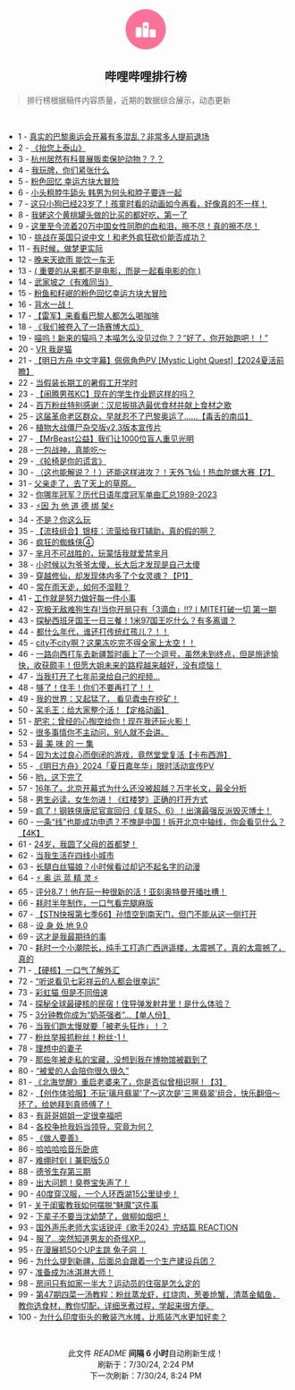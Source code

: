 <div align="center">
    <img src="./assets/icon_rank.png" alt="logo" />
    <h2>哔哩哔哩排行榜</h>
</div>

> 排行榜根据稿件内容质量，近期的数据综合展示，动态更新

<br />

<ul><li><span>1 - <a href=https://www.bilibili.com/BV1kW42197Rz>真实的巴黎奥运会开幕有多混乱？非常多人提前退场</a></span></li><li><span>2 - <a href=https://www.bilibili.com/BV1tz421i7zb>《抬您上泰山》</a></span></li><li><span>3 - <a href=https://www.bilibili.com/BV1MU411S7Cc>杭州居然有科普展贩卖保护动物？？？</a></span></li><li><span>4 - <a href=https://www.bilibili.com/BV1gb42177xL>我玩牌，你们紧张什么</a></span></li><li><span>5 - <a href=https://www.bilibili.com/BV1ax4y1s7ty>粉色回忆 幸运方块大冒险</a></span></li><li><span>6 - <a href=https://www.bilibili.com/BV1br421K73B>小头粗脖牛舔头 韩男为何头和脖子要连一起</a></span></li><li><span>7 - <a href=https://www.bilibili.com/BV1Ef421i7nU>这只小狗已经23岁了！孩童时看的动画如今再看，好像真的不一样！</a></span></li><li><span>8 - <a href=https://www.bilibili.com/BV1DS421X7DM>我姥这个黄桃罐头做的比买的都好吃，第一了</a></span></li><li><span>9 - <a href=https://www.bilibili.com/BV1uz421i7Xf>这里至今流着20万中国女性同胞的血和泪，擦不尽！真的擦不尽！</a></span></li><li><span>10 - <a href=https://www.bilibili.com/BV1Ax4y147id>挑战在英国只说中文！和老外疯狂砍价能否成功？</a></span></li><li><span>11 - <a href=https://www.bilibili.com/BV1bi421h7jp>有时候，做梦更实际</a></span></li><li><span>12 - <a href=https://www.bilibili.com/BV1MS42197VC>晚来天欲雨 能饮一车无</a></span></li><li><span>13 - <a href=https://www.bilibili.com/BV1Mi421a7Qu>( 重要的从来都不是电影，而是一起看电影的你 )</a></span></li><li><span>14 - <a href=https://www.bilibili.com/BV1AE421w7wr>武家坡之《有难同当》</a></span></li><li><span>15 - <a href=https://www.bilibili.com/BV1JW42197ic>粉鱼和籽岷的粉色回忆幸运方块大冒险</a></span></li><li><span>16 - <a href=https://www.bilibili.com/BV1xx4y1s7fL>背水一战！</a></span></li><li><span>17 - <a href=https://www.bilibili.com/BV1Gz421i7B2>【雷军】来看看巴黎人都怎么喝咖啡</a></span></li><li><span>18 - <a href=https://www.bilibili.com/BV124421U7RT>《我们被卷入了一场赛博大瓜》</a></span></li><li><span>19 - <a href=https://www.bilibili.com/BV1Ab42177Qo>喵呜！新来的猫吗？本喵怎么没见过你？？“好了，你开始跑吧！！”</a></span></li><li><span>20 - <a href=https://www.bilibili.com/BV1Br421M7p9>VR 我是猫</a></span></li><li><span>21 - <a href=https://www.bilibili.com/BV1Sf421q7dN>【明日方舟 中文字幕】佩佩角色PV [Mystic Light Quest]【2024夏活前瞻】</a></span></li><li><span>22 - <a href=https://www.bilibili.com/BV1yH4y1c7U4>当假装长期工的暑假工开学时</a></span></li><li><span>23 - <a href=https://www.bilibili.com/BV1Pf421i7uE>【闹腾男孩KC】现在的学生作业题这样的吗？</a></span></li><li><span>24 - <a href=https://www.bilibili.com/BV1j2421Z7WC>百万粉丝特别感谢：汉尼扳挑选最优食材并献上食材之歌</a></span></li><li><span>25 - <a href=https://www.bilibili.com/BV1Yz421B71Q>这届革命老区群众，早就忍不了巴黎奥运了......【毒舌的南瓜】</a></span></li><li><span>26 - <a href=https://www.bilibili.com/BV1Lb421J78C>植物大战僵尸杂交版v2.3版本宣传片</a></span></li><li><span>27 - <a href=https://www.bilibili.com/BV1Ex4y147Gq>【MrBeast公益】我们让1000位盲人重见光明</a></span></li><li><span>28 - <a href=https://www.bilibili.com/BV1oAeXenEF3>一包战神，真能吃～</a></span></li><li><span>29 - <a href=https://www.bilibili.com/BV1Pb421J7gW>《轮椅是你的谎言》</a></span></li><li><span>30 - <a href=https://www.bilibili.com/BV1hM4m117GV>（这也能解说？！）还能这样进攻？！天外飞仙！热血陀螺大赛【7】</a></span></li><li><span>31 - <a href=https://www.bilibili.com/BV1vi421h7Wc>父亲走了，去了天上的草原。</a></span></li><li><span>32 - <a href=https://www.bilibili.com/BV1V4421f7DR>你哪年冠军？历代日语年度冠军单曲汇总1989-2023</a></span></li><li><span>33 - <a href=https://www.bilibili.com/BV1cW42197MR>⚡因 为 他 道 德 绑 架⚡</a></span></li><li><span>34 - <a href=https://www.bilibili.com/BV1yz421i7oc>不是？你这么玩</a></span></li><li><span>35 - <a href=https://www.bilibili.com/BV1W2421Z7gY>【流枝组合】银枝：流萤给我打辅助，真的假的啊？</a></span></li><li><span>36 - <a href=https://www.bilibili.com/BV154421S7zJ>疯狂的蜘蛛侠④</a></span></li><li><span>37 - <a href=https://www.bilibili.com/BV16b421J7Y8>芈月不可战胜的，玩蒙恬我就爱禁芈月</a></span></li><li><span>38 - <a href=https://www.bilibili.com/BV1yf421v7Rj>小时候以为爷爷太傻，长大后才发现是自己太傻</a></span></li><li><span>39 - <a href=https://www.bilibili.com/BV1LW42197BJ>穿越修仙，却发现体内多了个女灵魂？【P1】</a></span></li><li><span>40 - <a href=https://www.bilibili.com/BV1ZT42167nx>常在雨天走，如何不湿鞋？</a></span></li><li><span>41 - <a href=https://www.bilibili.com/BV1JZ421N7AF>工作就是努力做好每一件小事</a></span></li><li><span>42 - <a href=https://www.bilibili.com/BV1VU411S7Sy>究极无敌难狗生存!当你开局只有「3滴血」!!?丨MITE打破一切 第一期</a></span></li><li><span>43 - <a href=https://www.bilibili.com/BV1HE4m1d7Vj>探秘西班牙国王一日三餐！1米97国王吃什么？有多离谱？</a></span></li><li><span>44 - <a href=https://www.bilibili.com/BV1bS42197eR>都什么年代，谁还打传统红孩儿？！！</a></span></li><li><span>45 - <a href=https://www.bilibili.com/BV1uE421w7uS>city不city啊？这果冻吃完不得全家上太空！！</a></span></li><li><span>46 - <a href=https://www.bilibili.com/BV1DM4m1y7oq>一路向西打车去新疆暂时画上了一个逗号，虽然未到终点，但是旅途愉快，收获颇丰！但愿大姐未来的路程越来越好，没有烦恼！</a></span></li><li><span>47 - <a href=https://www.bilibili.com/BV11w4m1k74a>当我打开了七年前录给自己的视频...</a></span></li><li><span>48 - <a href=https://www.bilibili.com/BV1Wb421J7Nt>够了！住手！你们不要再打了！！</a></span></li><li><span>49 - <a href=https://www.bilibili.com/BV12Z421T7Jb>我的世界：又起猛了， 看见蠹虫在挖矿！</a></span></li><li><span>50 - <a href=https://www.bilibili.com/BV1gW42197n7>呆毛王：给大家整个活！【定格动画】</a></span></li><li><span>51 - <a href=https://www.bilibili.com/BV1dw4m1r7it>肥宅：曾经的心掏空给你！现在我还玩火影！</a></span></li><li><span>52 - <a href=https://www.bilibili.com/BV1hM4m1y78p>很多事情你不主动问，别人就不会讲。</a></span></li><li><span>53 - <a href=https://www.bilibili.com/BV1rb421J7Wo>最 美 味 的 一 集</a></span></li><li><span>54 - <a href=https://www.bilibili.com/BV1ME4m1d7PQ>因为太过良心而倒闭的游戏，竟然堂堂复活【卡布西游】</a></span></li><li><span>55 - <a href=https://www.bilibili.com/BV1t1421t7Pv>《明日方舟》2024「夏日嘉年华」限时活动宣传PV</a></span></li><li><span>56 - <a href=https://www.bilibili.com/BV1uz421B7CY>哟，这下完了</a></span></li><li><span>57 - <a href=https://www.bilibili.com/BV1DE4m1R7bj>16年了，北京开幕式为什么还没被超越？万字长文，最全分析</a></span></li><li><span>58 - <a href=https://www.bilibili.com/BV1RM4m127pd>男生必读，女生勿进！《红楼梦》正确的打开方式</a></span></li><li><span>59 - <a href=https://www.bilibili.com/BV1BS421X7XS>疯了！钢铁侠唐尼官宣回归《复联5、6》！出演最强反派毁灭博士！</a></span></li><li><span>60 - <a href=https://www.bilibili.com/BV1mE421w7Vg>一条“线”也能成功申遗？不愧是中国！拆开北京中轴线，你会看见什么？【4K】</a></span></li><li><span>61 - <a href=https://www.bilibili.com/BV12i421h7VL>24岁，我圆了父母的首都梦！</a></span></li><li><span>62 - <a href=https://www.bilibili.com/BV1Bb421J75H>当我生活在四线小城市</a></span></li><li><span>63 - <a href=https://www.bilibili.com/BV1YS411w7JC>长腿白丝猫娘？小时候看过却记不起名字的动漫</a></span></li><li><span>64 - <a href=https://www.bilibili.com/BV11f421v7p3>⚡ 奥 运 蓝 精 灵 ⚡</a></span></li><li><span>65 - <a href=https://www.bilibili.com/BV1nx4y1s7tk>评分8.7！他在玩一种很新的活！亚刻奥特曼开播吐槽！</a></span></li><li><span>66 - <a href=https://www.bilibili.com/BV11i42167U1>耗时半年制作，一口气看完腿麻版</a></span></li><li><span>67 - <a href=https://www.bilibili.com/BV1Zz421v7eo>【STN快报第七季66】孙悟空到南天门，但门不能从这一侧打开</a></span></li><li><span>68 - <a href=https://www.bilibili.com/BV13z421i7fW>设 身 处 地 9.0</a></span></li><li><span>69 - <a href=https://www.bilibili.com/BV1wy411v7gk>这才是我最期待的事</a></span></li><li><span>70 - <a href=https://www.bilibili.com/BV1AU411S7qL>耗时一个小潮院长，纯手工打造广西逍遥楼，太震撼了，真的太震撼了，真的</a></span></li><li><span>71 - <a href=https://www.bilibili.com/BV1iW42197dP>【硬核】一口气了解外汇</a></span></li><li><span>72 - <a href=https://www.bilibili.com/BV1mW42197A1>“听说看见七彩祥云的人都会很幸运”</a></span></li><li><span>73 - <a href=https://www.bilibili.com/BV1m3eUebE1D>彩虹猫 但是不同倍速</a></span></li><li><span>74 - <a href=https://www.bilibili.com/BV1HE4m1R75t>探秘全球最硬核的民宿！住导弹发射井里！是什么体验？</a></span></li><li><span>75 - <a href=https://www.bilibili.com/BV1kw4m1k76S>3分钟教你成为“奶茶强者”...【单人份】</a></span></li><li><span>76 - <a href=https://www.bilibili.com/BV18H4y1c7VL>当我们跑太慢就要「被老头狂炸」！？</a></span></li><li><span>77 - <a href=https://www.bilibili.com/BV15T421r7mc>粉丝举报抓粉丝！粉丝-1！</a></span></li><li><span>78 - <a href=https://www.bilibili.com/BV1UT421677F>理想中的妻子</a></span></li><li><span>79 - <a href=https://www.bilibili.com/BV15x4y1475S>那些年被走私的宝藏，没想到我在博物馆被戳到了</a></span></li><li><span>80 - <a href=https://www.bilibili.com/BV1ww4m1k77m>“被爱的人会陪你很久很久”</a></span></li><li><span>81 - <a href=https://www.bilibili.com/BV1V142187BC>《北海觉醒》重启老婆来了，你是否似曾相识啊！【3】</a></span></li><li><span>82 - <a href=https://www.bilibili.com/BV1ME421w79N>【创作体验服】不玩'璃月翡翠'了～这次是'三黑翡翠'组合，快乐翻倍～坏了，给她拜到真师傅了！</a></span></li><li><span>83 - <a href=https://www.bilibili.com/BV1o142147PD>有哥哥姐姐一定很幸福吧</a></span></li><li><span>84 - <a href=https://www.bilibili.com/BV1Ur421M7ZS>各校争抢我妈当领导，究竟为何？</a></span></li><li><span>85 - <a href=https://www.bilibili.com/BV16y411i7eQ>《做人要善》</a></span></li><li><span>86 - <a href=https://www.bilibili.com/BV1Sw4m1k7RY>哈哈哈哈音乐卧底</a></span></li><li><span>87 - <a href=https://www.bilibili.com/BV1sz421B7Mx>难绷时刻丨兼职版5.0</a></span></li><li><span>88 - <a href=https://www.bilibili.com/BV1RE421w7vk>德爷生存第三期</a></span></li><li><span>89 - <a href=https://www.bilibili.com/BV1iS411w7U1>出大问题！臭卷宝失声了！</a></span></li><li><span>90 - <a href=https://www.bilibili.com/BV18M4m117tU>40度穿汉服，一个人环西湖15公里徒步！</a></span></li><li><span>91 - <a href=https://www.bilibili.com/BV1yf421v7P4>关于闺蜜教我如何摆脱“魅魔”这件事</a></span></li><li><span>92 - <a href=https://www.bilibili.com/BV1yz421i7Yv>下辈子不要当沈幼楚了，做柳如烟吧！</a></span></li><li><span>93 - <a href=https://www.bilibili.com/BV1NU411S7Gs>国外声乐老师大实话锐评《歌手2024》完结篇 REACTION</a></span></li><li><span>94 - <a href=https://www.bilibili.com/BV1Fy411q7q6>服了...突然知道男友的奇怪XP...</a></span></li><li><span>95 - <a href=https://www.bilibili.com/BV1ZE421w71U>在漫展抓50个UP主跳 兔子洞 ！</a></span></li><li><span>96 - <a href=https://www.bilibili.com/BV1C4421Z7qZ>为什么提到新疆，后面总会跟着一个生产建设兵团？</a></span></li><li><span>97 - <a href=https://www.bilibili.com/BV17f421i7Z1>准备成为冰淇淋大师！</a></span></li><li><span>98 - <a href=https://www.bilibili.com/BV1Qi421h7GV>房间只有如家一半大？运动员的住宿是怎么定的</a></span></li><li><span>99 - <a href=https://www.bilibili.com/BV1JE4m1d7Nw>第47期四菜一汤教程：粉丝蒸龙虾，红烧肉，葱姜炝蟹，清蒸金鲳鱼，教你选食材，教你切配，详细烹煮过程，学起来很方便。</a></span></li><li><span>100 - <a href=https://www.bilibili.com/BV17T421674t>为什么印度街头的散装汽水摊，比瓶装汽水更加好卖？</a></span></li></ul>

<br />

<p align=center>此文件 <i>README</i> <b>间隔 6 小时</b>自动刷新生成！<br>刷新于：7/30/24, 2:24 PM<br>下一次刷新：7/30/24, 8:24 PM</p>